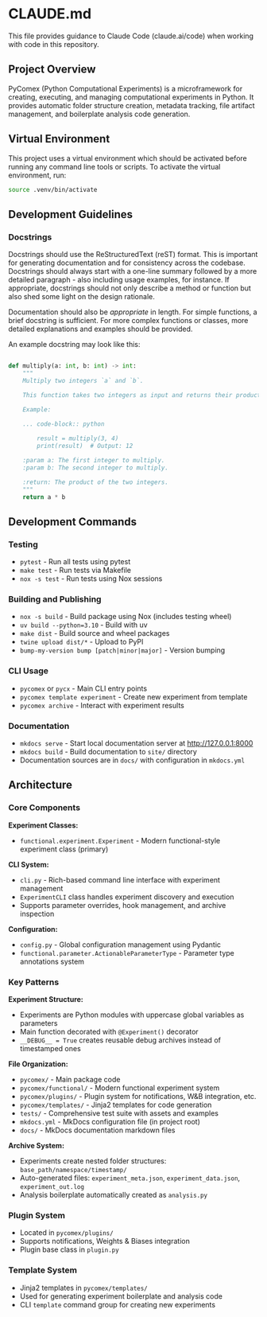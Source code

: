 # CLAUDE.md

This file provides guidance to Claude Code (claude.ai/code) when working with code in this repository.

## Project Overview

PyComex (Python Computational Experiments) is a microframework for creating, executing, and managing computational experiments in Python. It provides automatic folder structure creation, metadata tracking, file artifact management, and boilerplate analysis code generation.

## Virtual Environment

This project uses a virtual environment which should be activated before running any command line tools or scripts.
To activate the virtual environment, run:

```bash
source .venv/bin/activate
```

## Development Guidelines

### Docstrings

Docstrings should use the ReStructuredText (reST) format. This is important for generating documentation and for consistency across the codebase. Docstrings should always start with a one-line summary followed by a more detailed paragraph - also including usage examples, for instance. If appropriate, docstrings should not only describe a method or function but also shed some light on the design rationale.

Documentation should also be *appropriate* in length. For simple functions, a brief docstring is sufficient. For more complex functions or classes, more detailed explanations and examples should be provided.

An example docstring may look like this:

```python

def multiply(a: int, b: int) -> int:
    """
    Multiply two integers `a` and `b`.

    This function takes two integers as input and returns their product.

    Example:
    
    ... code-block:: python

        result = multiply(3, 4)
        print(result)  # Output: 12

    :param a: The first integer to multiply.
    :param b: The second integer to multiply.

    :return: The product of the two integers.
    """
    return a * b

```

## Development Commands

### Testing
- `pytest` - Run all tests using pytest
- `make test` - Run tests via Makefile
- `nox -s test` - Run tests using Nox sessions

### Building and Publishing
- `nox -s build` - Build package using Nox (includes testing wheel)
- `uv build --python=3.10` - Build with uv
- `make dist` - Build source and wheel packages
- `twine upload dist/*` - Upload to PyPI
- `bump-my-version bump [patch|minor|major]` - Version bumping

### CLI Usage
- `pycomex` or `pycx` - Main CLI entry points
- `pycomex template experiment` - Create new experiment from template
- `pycomex archive` - Interact with experiment results

### Documentation
- `mkdocs serve` - Start local documentation server at http://127.0.0.1:8000
- `mkdocs build` - Build documentation to `site/` directory
- Documentation sources are in `docs/` with configuration in `mkdocs.yml`

## Architecture

### Core Components

**Experiment Classes:**
- `functional.experiment.Experiment` - Modern functional-style experiment class (primary)

**CLI System:**
- `cli.py` - Rich-based command line interface with experiment management
- `ExperimentCLI` class handles experiment discovery and execution
- Supports parameter overrides, hook management, and archive inspection

**Configuration:**
- `config.py` - Global configuration management using Pydantic
- `functional.parameter.ActionableParameterType` - Parameter type annotations system

### Key Patterns

**Experiment Structure:**
- Experiments are Python modules with uppercase global variables as parameters
- Main function decorated with `@Experiment()` decorator
- `__DEBUG__ = True` creates reusable debug archives instead of timestamped ones

**File Organization:**
- `pycomex/` - Main package code
- `pycomex/functional/` - Modern functional experiment system
- `pycomex/plugins/` - Plugin system for notifications, W&B integration, etc.
- `pycomex/templates/` - Jinja2 templates for code generation
- `tests/` - Comprehensive test suite with assets and examples
- `mkdocs.yml` - MkDocs configuration file (in project root)
- `docs/` - MkDocs documentation markdown files

**Archive System:**
- Experiments create nested folder structures: `base_path/namespace/timestamp/`
- Auto-generated files: `experiment_meta.json`, `experiment_data.json`, `experiment_out.log`
- Analysis boilerplate automatically created as `analysis.py`

### Plugin System
- Located in `pycomex/plugins/`
- Supports notifications, Weights & Biases integration
- Plugin base class in `plugin.py`

### Template System
- Jinja2 templates in `pycomex/templates/`
- Used for generating experiment boilerplate and analysis code
- CLI `template` command group for creating new experiments